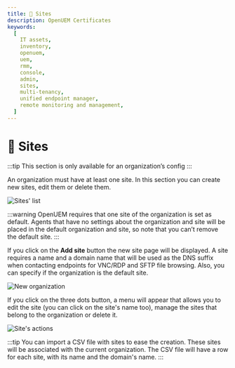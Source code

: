 ```yaml
---
title: 🏢 Sites
description: OpenUEM Certificates
keywords:
  [
    IT assets,
    inventory,
    openuem,
    uem,
    rmm,
    console,
    admin,
    sites,
    multi-tenancy,
    unified endpoint manager,
    remote monitoring and management,
  ]
---
```


# 🏢 Sites

:::tip
This section is only available for an organization’s config
:::

An organization must have at least one site. In this section you can create new sites, edit them or delete them.

![Sites' list](/img/console/sites_list.png)

:::warning
OpenUEM requires that one site of the organization is set as default. Agents that have no settings about the organization and site will be placed in the default organization and site, so note that you can’t remove the default site.
:::

If you click on the **Add site** button the new site page will be displayed. A site requires a name and a domain name that will be used as the DNS suffix when contacting endpoints for VNC/RDP and SFTP file browsing. Also, you can specify if the organization is the default site.

![New organization](/img/console/new_site.png)

If you click on the three dots button, a menu will appear that allows you to edit the site (you can click on the site's name too), manage the sites that belong to the organization or delete it.

![Site's actions](/img/console/site_actions.png)

:::tip
You can import a CSV file with sites to ease the creation. These sites will be associated with the current organization. The CSV file will have a row for each site, with its name and the domain's name.
:::
